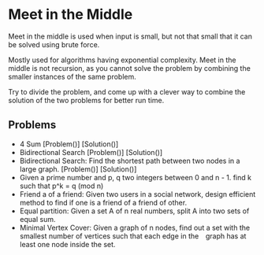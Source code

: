 # Meet in the Middle

Meet in the middle is used when input is small, but not that small that it can be solved using brute force.

Mostly used for algorithms having exponential complexity. Meet in the middle is not recursion, as you cannot solve the problem by combining the smaller instances of the same problem.

Try to divide the problem, and come up with a clever way to combine the solution of the two problems for better run time.

## Problems

* 4 Sum [Problem()] [Solution()]
* Bidirectional Search [Problem()] [Solution()]
* Bidirectional Search: Find the shortest path between two nodes in a large graph. [Problem()] [Solution()]
* Given a prime number and p, q two integers between 0 and n - 1. find k such that p^k = q (mod n)
* Friend a of a friend: Given two users in a social network, design efficient method to find if one is a friend of a friend of other.
* Equal partition: Given a set A of n real numbers, split A into two sets of equal sum.
* Minimal Vertex Cover: Given a graph of n nodes, find out a set with the smallest number of vertices such that each edge in the graph has at least one node inside the set.
